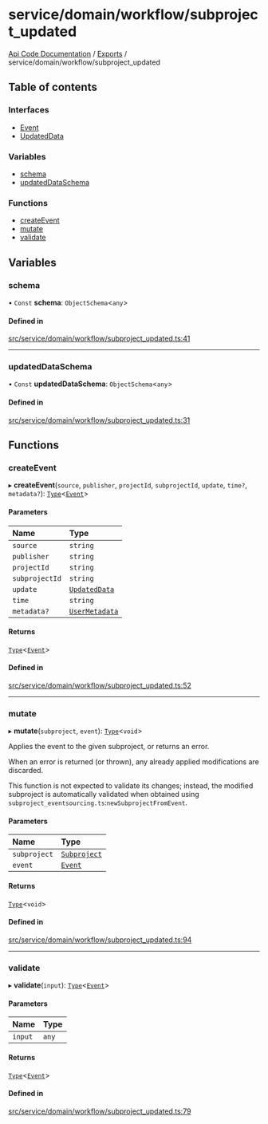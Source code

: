 # service/domain/workflow/subproject\_updated
 
[Api Code Documentation](../README.md) / [Exports](../modules.md) / service/domain/workflow/subproject\_updated

## Table of contents

### Interfaces

- [Event](../interfaces/service_domain_workflow_subproject_updated.Event.md)
- [UpdatedData](../interfaces/service_domain_workflow_subproject_updated.UpdatedData.md)

### Variables

- [schema](service_domain_workflow_subproject_updated.md#schema)
- [updatedDataSchema](service_domain_workflow_subproject_updated.md#updateddataschema)

### Functions

- [createEvent](service_domain_workflow_subproject_updated.md#createevent)
- [mutate](service_domain_workflow_subproject_updated.md#mutate)
- [validate](service_domain_workflow_subproject_updated.md#validate)

## Variables

### schema

• `Const` **schema**: `ObjectSchema`\<`any`\>

#### Defined in

[src/service/domain/workflow/subproject_updated.ts:41](https://github.com/openkfw/TruBudget/blob/965031f/api/src/service/domain/workflow/subproject_updated.ts#L41)

___

### updatedDataSchema

• `Const` **updatedDataSchema**: `ObjectSchema`\<`any`\>

#### Defined in

[src/service/domain/workflow/subproject_updated.ts:31](https://github.com/openkfw/TruBudget/blob/965031f/api/src/service/domain/workflow/subproject_updated.ts#L31)

## Functions

### createEvent

▸ **createEvent**(`source`, `publisher`, `projectId`, `subprojectId`, `update`, `time?`, `metadata?`): [`Type`](result.md#type)\<[`Event`](../interfaces/service_domain_workflow_subproject_updated.Event.md)\>

#### Parameters

| Name | Type |
| :------ | :------ |
| `source` | `string` |
| `publisher` | `string` |
| `projectId` | `string` |
| `subprojectId` | `string` |
| `update` | [`UpdatedData`](../interfaces/service_domain_workflow_subproject_updated.UpdatedData.md) |
| `time` | `string` |
| `metadata?` | [`UserMetadata`](service_domain_metadata.md#usermetadata) |

#### Returns

[`Type`](result.md#type)\<[`Event`](../interfaces/service_domain_workflow_subproject_updated.Event.md)\>

#### Defined in

[src/service/domain/workflow/subproject_updated.ts:52](https://github.com/openkfw/TruBudget/blob/965031f/api/src/service/domain/workflow/subproject_updated.ts#L52)

___

### mutate

▸ **mutate**(`subproject`, `event`): [`Type`](result.md#type)\<`void`\>

Applies the event to the given subproject, or returns an error.

When an error is returned (or thrown), any already applied modifications are
discarded.

This function is not expected to validate its changes; instead, the modified
subproject is automatically validated when obtained using
`subproject_eventsourcing.ts`:`newSubprojectFromEvent`.

#### Parameters

| Name | Type |
| :------ | :------ |
| `subproject` | [`Subproject`](../interfaces/service_domain_workflow_subproject.Subproject.md) |
| `event` | [`Event`](../interfaces/service_domain_workflow_subproject_updated.Event.md) |

#### Returns

[`Type`](result.md#type)\<`void`\>

#### Defined in

[src/service/domain/workflow/subproject_updated.ts:94](https://github.com/openkfw/TruBudget/blob/965031f/api/src/service/domain/workflow/subproject_updated.ts#L94)

___

### validate

▸ **validate**(`input`): [`Type`](result.md#type)\<[`Event`](../interfaces/service_domain_workflow_subproject_updated.Event.md)\>

#### Parameters

| Name | Type |
| :------ | :------ |
| `input` | `any` |

#### Returns

[`Type`](result.md#type)\<[`Event`](../interfaces/service_domain_workflow_subproject_updated.Event.md)\>

#### Defined in

[src/service/domain/workflow/subproject_updated.ts:79](https://github.com/openkfw/TruBudget/blob/965031f/api/src/service/domain/workflow/subproject_updated.ts#L79)
